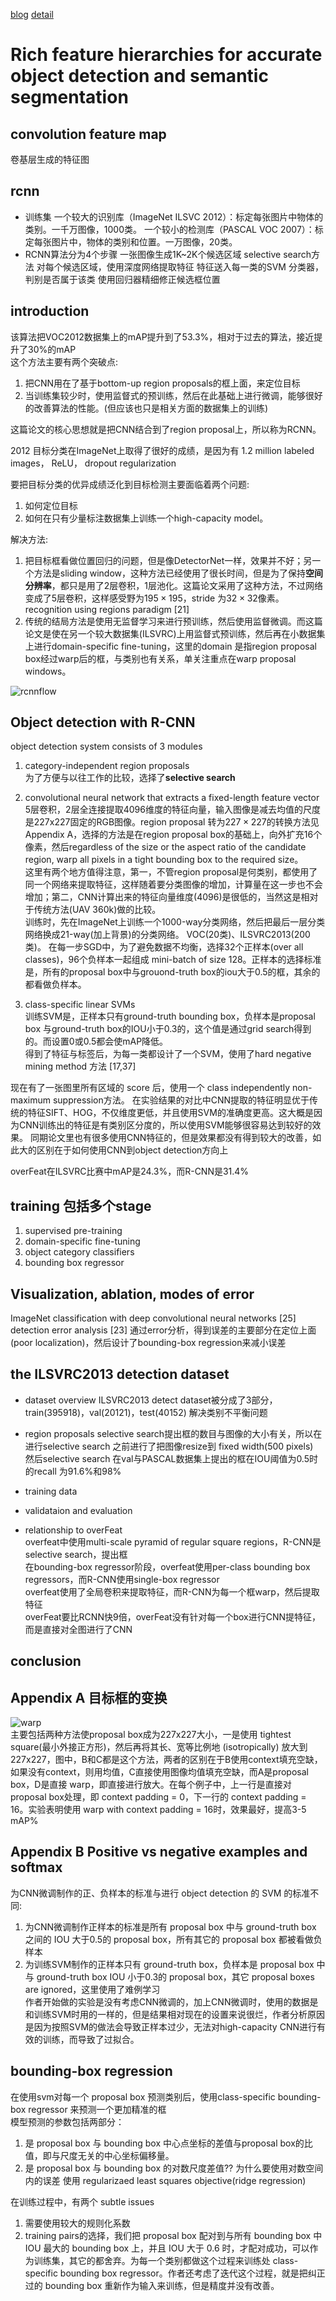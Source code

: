 [blog](http://www.cnblogs.com/dudumiaomiao/p/6560841.html)
[detail](http://blog.csdn.net/shenxiaolu1984/article/details/51152614)
# Rich feature hierarchies for accurate object detection and semantic segmentation

## convolution feature map
卷基层生成的特征图

## rcnn
- 训练集
    一个较大的识别库（ImageNet ILSVC 2012）：标定每张图片中物体的类别。一千万图像，1000类。 
    一个较小的检测库（PASCAL VOC 2007）：标定每张图片中，物体的类别和位置。一万图像，20类。 
- RCNN算法分为4个步骤 
    一张图像生成1K~2K个候选区域 selective search方法
    对每个候选区域，使用深度网络提取特征 
    特征送入每一类的SVM 分类器，判别是否属于该类 
    使用回归器精细修正候选框位置 

## introduction
该算法把VOC2012数据集上的mAP提升到了53.3%，相对于过去的算法，接近提升了30%的mAP  
这个方法主要有两个突破点:
1. 把CNN用在了基于bottom-up region proposals的框上面，来定位目标
2. 当训练集较少时，使用监督式的预训练，然后在此基础上进行微调，能够很好的改善算法的性能。(但应该也只是相关方面的数据集上的训练)  

这篇论文的核心思想就是把CNN结合到了region proposal上，所以称为RCNN。

2012 目标分类在ImageNet上取得了很好的成绩，是因为有 1.2 million labeled images， ReLU， dropout regularization

要把目标分类的优异成绩泛化到目标检测主要面临着两个问题:
1. 如何定位目标
2. 如何在只有少量标注数据集上训练一个high-capacity model。

解决方法:
1. 把目标框看做位置回归的问题，但是像DetectorNet一样，效果并不好；另一个方法是sliding window，这种方法已经使用了很长时间，但是为了保持**空间分辨率**，都只是用了2层卷积，1层池化。这篇论文采用了这种方法，不过网络变成了5层卷积，这样感受野为$195\times 195$，stride 为$32\times 32$像素。 recognition using regions paradigm [21]
2. 传统的结局方法是使用无监督学习来进行预训练，然后使用监督微调。而这篇论文是使在另一个较大数据集(ILSVRC)上用监督式预训练，然后再在小数据集上进行domain-specific fine-tuning，这里的domain 是指region proposal box经过warp后的框，与类别也有关系，单关注重点在warp proposal windows。

![rcnnflow](../image/essay/rcnnflow.jpg)

## Object detection with R-CNN
object detection system consists of 3 modules
1. category-independent region proposals   
为了方便与以往工作的比较，选择了**selective search**

2. convolutional neural network that extracts a fixed-length feature vector  
5层卷积，2层全连接提取4096维度的特征向量，输入图像是减去均值的尺度是227x227固定的RGB图像。region proposal 转为$227\times 227$的转换方法见Appendix A，选择的方法是在region proposal box的基础上，向外扩充16个像素，然后regardless of the size or the aspect ratio of the candidate region, warp all pixels in a tight bounding box to the required size。  
这里有两个地方值得注意，第一，不管region proposal是何类别，都使用了同一个网络来提取特征，这样随着要分类图像的增加，计算量在这一步也不会增加；第二，CNN计算出来的特征向量维度(4096)是很低的，当然这是相对于传统方法(UAV 360k)做的比较。  
训练时，先在ImageNet上训练一个1000-way分类网络，然后把最后一层分类网络换成21-way(加上背景)的分类网络。 VOC(20类)、ILSVRC2013(200类)。
在每一步SGD中，为了避免数据不均衡，选择32个正样本(over all classes)，96个负样本一起组成 mini-batch of size 128。正样本的选择标准是，所有的proposal box中与grouond-truth box的iou大于0.5的框，其余的都看做负样本。  

3. class-specific linear SVMs  
训练SVM是，正样本只有ground-truth bounding box，负样本是proposal box 与ground-truth box的IOU小于0.3的，这个值是通过grid search得到的。而设置0或0.5都会使mAP降低。  
得到了特征与标签后，为每一类都设计了一个SVM，使用了hard negative mining method 方法 [17,37]

现在有了一张图里所有区域的 score 后，使用一个 class independently non-maximum suppression方法。
在实验结果的对比中CNN提取的特征明显优于传统的特征SIFT、HOG，不仅维度更低，并且使用SVM的准确度更高。这大概是因为CNN训练出的特征是有类别区分度的，所以使用SVM能够很容易达到较好的效果。
同期论文里也有很多使用CNN特征的，但是效果都没有得到较大的改善，如此大的区别在于如何使用CNN到object detection方向上

overFeat在ILSVRC比赛中mAP是24.3%，而R-CNN是31.4%

## training 包括多个stage
1. supervised pre-training
2. domain-specific fine-tuning
3. object category classifiers
4. bounding box regressor

## Visualization, ablation, modes of error
ImageNet classification with deep convolutional neural networks [25]  
detection error analysis [23]
通过error分析，得到误差的主要部分在定位上面(poor localization)，然后设计了bounding-box regression来减小误差

## the ILSVRC2013 detection dataset
- dataset overview
ILSVRC2013 detect dataset被分成了3部分，train(395918)，val(20121)，test(40152)
解决类别不平衡问题

- region proposals
selective search提出框的数目与图像的大小有关，所以在进行selective search 之前进行了把图像resize到 fixed width(500 pixels)  
然后selective search 在val与PASCAL数据集上提出的框在IOU阈值为0.5时的recall 为91.6%和98%

- training data
- validataion and evaluation
- relationship to overFeat  
overfeat中使用multi-scale pyramid of regular square regions，R-CNN是selective search，提出框  
在bounding-box regressor阶段，overfeat使用per-class bounding box regressors，而R-CNN使用single-box regressor  
overfeat使用了全局卷积来提取特征，而R-CNN为每一个框warp，然后提取特征  
overFeat要比RCNN快9倍，overFeat没有针对每一个box进行CNN提特征，而是直接对全图进行了CNN

## conclusion

## Appendix A 目标框的变换
![warp](../image/essay/rcnnwarp.jpg)  
主要包括两种方法使proposal box成为227x227大小，一是使用 tightest square(最小外接正方形)，然后再将其长、宽等比例地 (isotropically) 放大到227x227，图中，B和C都是这个方法，两者的区别在于B使用context填充空缺，如果没有context，则用均值，C直接使用图像均值填充空缺，而A是proposal box，D是直接 warp，即直接进行放大。在每个例子中，上一行是直接对proposal box处理，即 context padding = 0，下一行的 context padding = 16。实验表明使用 warp with context padding = 16时，效果最好，提高3-5 mAP%

## Appendix B Positive vs negative examples and softmax
为CNN微调制作的正、负样本的标准与进行 object detection 的 SVM 的标准不同:  
1. 为CNN微调制作正样本的标准是所有 proposal box 中与 ground-truth box 之间的 IOU 大于0.5的 proposal box，所有其它的 proposal box 都被看做负样本  
2. 为训练SVM制作的正样本只有 ground-truth box，负样本是 proposal box 中与 ground-truth box IOU 小于0.3的 proposal box，其它 proposal boxes are ignored，这里使用了难例学习  
作者开始做的实验是没有考虑CNN微调的，加上CNN微调时，使用的数据是和训练SVM时用的一样的，但是结果相对现在的设置来说很烂，作者分析原因是因为按照SVM的做法会导致正样本过少，无法对high-capacity CNN进行有效的训练，而导致了过拟合。

## bounding-box regression
在使用svm对每一个 proposal box 预测类别后，使用class-specific bounding-box regressor 来预测一个更加精准的框  
模型预测的参数包括两部分：
1. 是 proposal box 与 bounding box 中心点坐标的差值与proposal box的比值，即与尺度无关的中心坐标偏移量。
2. 是 proposal box 与 bounding box 的对数尺度差值?? 为什么要使用对数空间内的误差
使用 regularizaed least squares objective(ridge regression)

在训练过程中，有两个 subtle issues
1. 需要使用较大的规则化系数
2. training pairs的选择，我们把 proposal box 配对到与所有 bounding box 中 IOU 最大的 bounding box 上，并且 IOU 大于 0.6 时，才配对成功，可以作为训练集，其它的都舍弃。为每一个类别都做这个过程来训练处 class-specific bounding box regressor。作者还考虑了迭代这个过程，就是把纠正过的 bounding box 重新作为输入来训练，但是精度并没有改善。